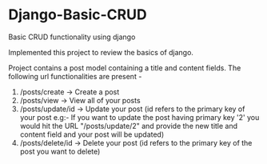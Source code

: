 # Django-Basic-CRUD
Basic CRUD functionality using django

Implemented this project to review the basics of django.

Project contains a post model containing a title and content fields. The following url functionalities are present - 

1) /posts/create -> Create a post
2) /posts/view -> View all of your posts
3) /posts/update/id -> Update your post (id refers to the primary key of your post e.g:- If you want to update the post having primary key '2' you would hit the URL "/posts/update/2" and provide the new title and content field and your post will be updated)
4) /posts/delete/id -> Delete your post (id refers to the primary key of the post you want to delete)
